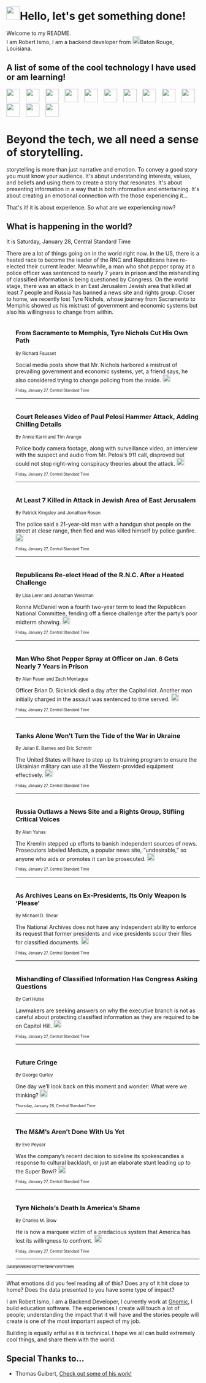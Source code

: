<h1><img src="https://emojis.slackmojis.com/emojis/images/1643514375/3493/hot-coffee.gif?1643514375" width="35"/>Hello, let's get something done!</h1>

<p>Welcome to my README.<br/>
I am Robert Ismo, I am a backend developer from <img src="https://emojis.slackmojis.com/emojis/images/1638395689/50435/moulin_rouge.png?1638395689" width="20"/>Baton Rouge, Louisiana.</p>
<h2>A list of some of the cool technology I have used or am learning!</h2>
<p>
<img src="https://emojis.slackmojis.com/emojis/images/1643516091/21142/meow_bongotap.gif?1643516091" width="35" alt="">
<img src="https://img.shields.io/badge/Favorite%20Frontend%20Framework-SvelteKit-f83903" alt="">
<img src="https://img.shields.io/badge/Second%20Favorite-Vue-40b581" alt="">
<img src="https://img.shields.io/badge/Most%20Used%20Runtime-Nodejs-78b061" alt="">
<img src="https://emojis.slackmojis.com/emojis/images/1643517416/34482/fire.gif?1643517416" width="35" alt="">
<img src="https://img.shields.io/badge/Javascript%20But%20Better-Typescript-0078ca" alt="">
<img src="https://img.shields.io/badge/Favorite%20Language-Elixir-3e244d" alt="">
<img src="https://img.shields.io/badge/Containerize%20Everything-Docker-6ac9ef" alt="">
<img src="https://emojis.slackmojis.com/emojis/images/1643514596/5999/meow_party.gif?1643514596" width="35" alt="">
<img src="https://img.shields.io/badge/API%20Love%20Language-Graphql-de32a5" alt="">
<img src="https://img.shields.io/badge/Our%20Favorite%20Version%20Controller-Git-e94f33" alt="">
<img src="https://img.shields.io/badge/Favorite%20Database-Redis-d42d1d" alt="">
<img src="https://emojis.slackmojis.com/emojis/images/1643514559/5584/deployparrot.gif?1643514559" width="35" alt="">
<img src="https://img.shields.io/badge/Container%20Interstate-RabbitMQ-f66200" alt="">
<img src="https://img.shields.io/badge/Gotta%20Learn-Kubernetes-316adf" alt="">
<img src="https://img.shields.io/badge/Really%20Mature%20Now-WASM-654fef" alt="">
<img src="https://emojis.slackmojis.com/emojis/images/1666642497/61942/dance_vibe.gif?1666642497" width="35" alt="">
<img src="https://img.shields.io/badge/For%20My%20M1-ARM64-657d96" alt="">
<img src="https://img.shields.io/badge/Loving%20This%20So%20Much-TailwindCSS-17bcb5" alt="">
<img src="https://img.shields.io/badge/Cool%20Build%20Tool-Vite-f9cb24" alt="">
<img src="https://emojis.slackmojis.com/emojis/images/1669231376/62819/working-on-it.gif?1669231376" width="35" alt="">
<img src="https://img.shields.io/badge/Fun%20and%20Easy%20Database-MongoDB-5f8c49" alt="">
<img src="https://img.shields.io/badge/JS%20Life%20Support-NPM-c73737" alt="">
<img src="https://img.shields.io/badge/I%20Liked%20It-DynamoDB-0073b9" alt="">
<img src="https://emojis.slackmojis.com/emojis/images/1643514045/46/question.gif?1643514045" width="35" alt="">
<img src="https://img.shields.io/badge/cool-React-60d6f9" alt="">
<img src="https://img.shields.io/badge/Future%20Big%20Project-Lambda-f37e00" alt="">
<img src="https://img.shields.io/badge/NPM%20But%20Better-PNPM-f1aa07" alt="">
<img src="https://emojis.slackmojis.com/emojis/images/1643514943/9662/fbwow.gif?1643514943" width="35" alt="">
<img src="https://img.shields.io/badge/First%20Language-C-662079" alt="">
<img src="https://img.shields.io/badge/Where%20I%20Deploy%20Frontend-Vercel-000000" alt="">
<img src="https://img.shields.io/badge/Who%20Does%20not%20Want%20an%20App-Swift-f9492a" alt="">
<img src="https://emojis.slackmojis.com/emojis/images/1643514058/151/javascript.png?1643514058" width="35" alt="">
<img src="https://img.shields.io/badge/cool-Python-fbd542" alt="">
<img src="https://img.shields.io/badge/Favorite%20Something-Stripe-656cdc" alt="">
<img src="https://img.shields.io/badge/Of%20Course-HTML5-ed6327" alt="">
<img src="https://emojis.slackmojis.com/emojis/images/1660415405/60731/bomb.gif?1660415405" width="35" alt="">
<img src="https://img.shields.io/badge/hate-CSS-2964ec" alt="">
<img src="https://img.shields.io/badge/Learning-CircleCI-141215" alt="">
<img src="https://img.shields.io/badge/Learning-Rust-fbbb3b" alt="">
<img src="https://emojis.slackmojis.com/emojis/images/1660415397/60712/writing-hand.gif?1660415397" width="35" alt="">
<img src="https://img.shields.io/badge/Dev%20Browser%20of%20Choice-Firefox-cc4e26" alt="">
<img src="https://img.shields.io/badge/Recoverying%20From%20Windows-UNIX-1781e3" alt="">
<img src="https://img.shields.io/badge/LOVE-LogSeq-90c1c2" alt="">
<img src="https://emojis.slackmojis.com/emojis/images/1643514066/223/kirby.gif?1643514066" width="35" alt="">
<img src="https://img.shields.io/badge/Daily%20Driver-MacOS-e6e6e8" alt="">
<img src="https://img.shields.io/badge/Git%20Server-Github-000000" alt="">
<img src="https://img.shields.io/badge/enjoyable-EC2-f17428" alt="">
<img src="https://emojis.slackmojis.com/emojis/images/1643514239/2069/excited.gif?1643514239" width="35" alt="">
</p>
<h1>Beyond the tech, we all need a sense of storytelling.</h1>
<p>storytelling is more than just narrative and emotion. To convey a good story you must know your audience. It's about understanding interests, values, and beliefs and using them to create a story that resonates. It's about presenting information in a way that is both informative and entertaining. It's about creating an emotional connection with the those experiencing it...</p>
<p>That's it! it is about experience. So what are we experiencing now?</p>
<h2>What is happening in the world?</h2>
<p>It is Saturday, January 28, Central Standard Time</p>
<p>
There are a lot of things going on in the world right now. In the US, there is a heated race to become the leader of the RNC and Republicans have re-elected their current leader. Meanwhile, a man who shot pepper spray at a police officer was sentenced to nearly 7 years in prison and the mishandling of classified information is being questioned by Congress. On the world stage, there was an attack in an East Jerusalem Jewish area that killed at least 7 people and Russia has banned a news site and rights group. Closer to home, we recently lost Tyre Nichols, whose journey from Sacramento to Memphis showed us his mistrust of government and economic systems but also his willingness to change from within.</p>
<ol>
<img src="https://img.shields.io/badge/-us-blue" alt="">
<h3>From Sacramento to Memphis, Tyre Nichols Cut His Own Path</h3>
<sub>By Richard Fausset</sub>
<p>Social media posts show that Mr. Nichols harbored a mistrust of prevailing government and economic systems, yet, a friend says, he also considered trying to change policing from the inside.  <a href="https://nyti.ms/3RaGEaL"><img src="https://developer.nytimes.com/files/poweredby_nytimes_30b.png?v=1583354208352" height="20"></a></p>
<sub><sub>Friday, January 27, Central Standard Time</sub></sub>
<hr/>
<img src="https://img.shields.io/badge/-us-blue" alt="">
<h3>Court Releases Video of Paul Pelosi Hammer Attack, Adding Chilling Details</h3>
<sub>By Annie Karni and Tim Arango</sub>
<p>Police body camera footage, along with surveillance video, an interview with the suspect and audio from Mr. Pelosi’s 911 call, disproved but could not stop right-wing conspiracy theories about the attack.  <a href="https://nyti.ms/3wClEjK"><img src="https://developer.nytimes.com/files/poweredby_nytimes_30b.png?v=1583354208352" height="20"></a></p>
<sub><sub>Friday, January 27, Central Standard Time</sub></sub>
<hr/>
<img src="https://img.shields.io/badge/-world-blue" alt="">
<h3>At Least 7 Killed in Attack in Jewish Area of East Jerusalem</h3>
<sub>By Patrick Kingsley and Jonathan Rosen</sub>
<p>The police said a 21-year-old man with a handgun shot people on the street at close range, then fled and was killed himself by police gunfire.  <a href="https://nyti.ms/3wAWl1p"><img src="https://developer.nytimes.com/files/poweredby_nytimes_30b.png?v=1583354208352" height="20"></a></p>
<sub><sub>Friday, January 27, Central Standard Time</sub></sub>
<hr/>
<img src="https://img.shields.io/badge/-us-blue" alt="">
<h3>Republicans Re-elect Head of the R.N.C. After a Heated Challenge</h3>
<sub>By Lisa Lerer and Jonathan Weisman</sub>
<p>Ronna McDaniel won a fourth two-year term to lead the Republican National Committee, fending off a fierce challenge after the party’s poor midterm showing.  <a href="https://nyti.ms/3HaJRSV"><img src="https://developer.nytimes.com/files/poweredby_nytimes_30b.png?v=1583354208352" height="20"></a></p>
<sub><sub>Friday, January 27, Central Standard Time</sub></sub>
<hr/>
<img src="https://img.shields.io/badge/-us-blue" alt="">
<h3>Man Who Shot Pepper Spray at Officer on Jan. 6 Gets Nearly 7 Years in Prison</h3>
<sub>By Alan Feuer and Zach Montague</sub>
<p>Officer Brian D. Sicknick died a day after the Capitol riot. Another man initially charged in the assault was sentenced to time served.  <a href="https://nyti.ms/3XZmbs9"><img src="https://developer.nytimes.com/files/poweredby_nytimes_30b.png?v=1583354208352" height="20"></a></p>
<sub><sub>Friday, January 27, Central Standard Time</sub></sub>
<hr/>
<img src="https://img.shields.io/badge/-us-blue" alt="">
<h3>Tanks Alone Won’t Turn the Tide of the War in Ukraine</h3>
<sub>By Julian E. Barnes and Eric Schmitt</sub>
<p>The United States will have to step up its training program to ensure the Ukrainian military can use all the Western-provided equipment effectively.  <a href="https://nyti.ms/3WE4FYV"><img src="https://developer.nytimes.com/files/poweredby_nytimes_30b.png?v=1583354208352" height="20"></a></p>
<sub><sub>Friday, January 27, Central Standard Time</sub></sub>
<hr/>
<img src="https://img.shields.io/badge/-world-blue" alt="">
<h3>Russia Outlaws a News Site and a Rights Group, Stifling Critical Voices</h3>
<sub>By Alan Yuhas</sub>
<p>The Kremlin stepped up efforts to banish independent sources of news. Prosecutors labeled Meduza, a popular news site, “undesirable,” so anyone who aids or promotes it can be prosecuted.  <a href="https://nyti.ms/3HfXvUO"><img src="https://developer.nytimes.com/files/poweredby_nytimes_30b.png?v=1583354208352" height="20"></a></p>
<sub><sub>Friday, January 27, Central Standard Time</sub></sub>
<hr/>
<img src="https://img.shields.io/badge/-us-blue" alt="">
<h3>As Archives Leans on Ex-Presidents, Its Only Weapon Is ‘Please’</h3>
<sub>By Michael D. Shear</sub>
<p>The National Archives does not have any independent ability to enforce its request that former presidents and vice presidents scour their files for classified documents.  <a href="https://nyti.ms/40aPOrS"><img src="https://developer.nytimes.com/files/poweredby_nytimes_30b.png?v=1583354208352" height="20"></a></p>
<sub><sub>Friday, January 27, Central Standard Time</sub></sub>
<hr/>
<img src="https://img.shields.io/badge/-us-blue" alt="">
<h3>Mishandling of Classified Information Has Congress Asking Questions</h3>
<sub>By Carl Hulse</sub>
<p>Lawmakers are seeking answers on why the executive branch is not as careful about protecting classified information as they are required to be on Capitol Hill.  <a href="https://nyti.ms/3kF4pvc"><img src="https://developer.nytimes.com/files/poweredby_nytimes_30b.png?v=1583354208352" height="20"></a></p>
<sub><sub>Friday, January 27, Central Standard Time</sub></sub>
<hr/>
<img src="https://img.shields.io/badge/-style-blue" alt="">
<h3>Future Cringe</h3>
<sub>By George Gurley</sub>
<p>One day we’ll look back on this moment and wonder: What were we thinking?  <a href="https://nyti.ms/3kMfquG"><img src="https://developer.nytimes.com/files/poweredby_nytimes_30b.png?v=1583354208352" height="20"></a></p>
<sub><sub>Thursday, January 26, Central Standard Time</sub></sub>
<hr/>
<img src="https://img.shields.io/badge/-style-blue" alt="">
<h3>The M&amp;M’s Aren’t Done With Us Yet</h3>
<sub>By Eve Peyser</sub>
<p>Was the company’s recent decision to sideline its spokescandies a response to cultural backlash, or just an elaborate stunt leading up to the Super Bowl?  <a href="https://nyti.ms/3XYPRFP"><img src="https://developer.nytimes.com/files/poweredby_nytimes_30b.png?v=1583354208352" height="20"></a></p>
<sub><sub>Friday, January 27, Central Standard Time</sub></sub>
<hr/>
<img src="https://img.shields.io/badge/-opinion-blue" alt="">
<h3>Tyre Nichols’s Death Is America’s Shame</h3>
<sub>By Charles M. Blow</sub>
<p>He is now a marquee victim of a predacious system that America has lost its willingness to confront.  <a href="https://nyti.ms/3JlLtfi"><img src="https://developer.nytimes.com/files/poweredby_nytimes_30b.png?v=1583354208352" height="20"></a></p>
<sub><sub>Friday, January 27, Central Standard Time</sub></sub>
<hr/>
</ol>
<a href="https://developer.nytimes.com"><sub><sub>Data provided by The New York Times</sub></sub></a>
<hr/>
<p>What emotions did you feel reading all of this? Does any of it hit close to home? Does the data presented to you have some type of impact?</p>
<p>I am Robert Ismo, I am a Backend Developer, I currently work at <a href="https://gnomic.education/">Gnomic</a>, I build education software. The experiences I create will touch a lot of people; understanding the impact that it will have and the stories people will create is one of the most important aspect of my job.</p>
<p>Building is equally artful as it is technical. I hope we all can build extremely cool things, and share them with the world.</p>
<h2>Special Thanks to...</h2>
<ul>
<li>Thomas Guibert, <a href="https://github.com/thmsgbrt/thmsgbrt">Check out some of his work!</a></li>
</ul>